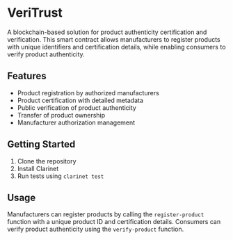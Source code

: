 # VeriTrust

A blockchain-based solution for product authenticity certification and verification. This smart contract allows manufacturers to register products with unique identifiers and certification details, while enabling consumers to verify product authenticity.

## Features

- Product registration by authorized manufacturers
- Product certification with detailed metadata
- Public verification of product authenticity
- Transfer of product ownership
- Manufacturer authorization management

## Getting Started

1. Clone the repository
2. Install Clarinet
3. Run tests using `clarinet test`

## Usage

Manufacturers can register products by calling the `register-product` function with a unique product ID and certification details. Consumers can verify product authenticity using the `verify-product` function.